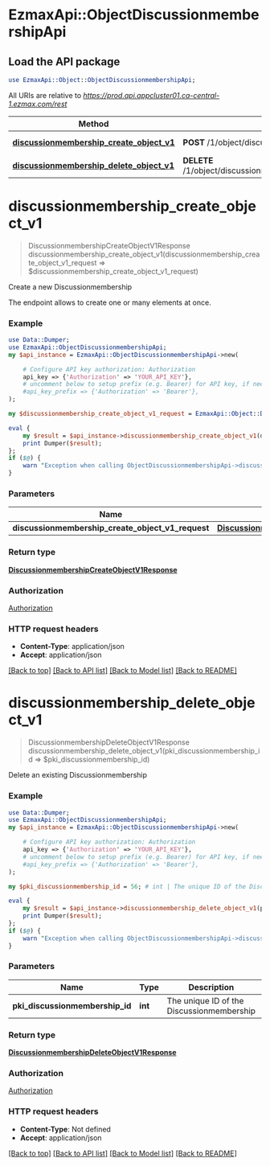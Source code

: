 # EzmaxApi::ObjectDiscussionmembershipApi

## Load the API package
```perl
use EzmaxApi::Object::ObjectDiscussionmembershipApi;
```

All URIs are relative to *https://prod.api.appcluster01.ca-central-1.ezmax.com/rest*

Method | HTTP request | Description
------------- | ------------- | -------------
[**discussionmembership_create_object_v1**](ObjectDiscussionmembershipApi.md#discussionmembership_create_object_v1) | **POST** /1/object/discussionmembership | Create a new Discussionmembership
[**discussionmembership_delete_object_v1**](ObjectDiscussionmembershipApi.md#discussionmembership_delete_object_v1) | **DELETE** /1/object/discussionmembership/{pkiDiscussionmembershipID} | Delete an existing Discussionmembership


# **discussionmembership_create_object_v1**
> DiscussionmembershipCreateObjectV1Response discussionmembership_create_object_v1(discussionmembership_create_object_v1_request => $discussionmembership_create_object_v1_request)

Create a new Discussionmembership

The endpoint allows to create one or many elements at once.

### Example
```perl
use Data::Dumper;
use EzmaxApi::ObjectDiscussionmembershipApi;
my $api_instance = EzmaxApi::ObjectDiscussionmembershipApi->new(

    # Configure API key authorization: Authorization
    api_key => {'Authorization' => 'YOUR_API_KEY'},
    # uncomment below to setup prefix (e.g. Bearer) for API key, if needed
    #api_key_prefix => {'Authorization' => 'Bearer'},
);

my $discussionmembership_create_object_v1_request = EzmaxApi::Object::DiscussionmembershipCreateObjectV1Request->new(); # DiscussionmembershipCreateObjectV1Request | 

eval {
    my $result = $api_instance->discussionmembership_create_object_v1(discussionmembership_create_object_v1_request => $discussionmembership_create_object_v1_request);
    print Dumper($result);
};
if ($@) {
    warn "Exception when calling ObjectDiscussionmembershipApi->discussionmembership_create_object_v1: $@\n";
}
```

### Parameters

Name | Type | Description  | Notes
------------- | ------------- | ------------- | -------------
 **discussionmembership_create_object_v1_request** | [**DiscussionmembershipCreateObjectV1Request**](DiscussionmembershipCreateObjectV1Request.md)|  | 

### Return type

[**DiscussionmembershipCreateObjectV1Response**](DiscussionmembershipCreateObjectV1Response.md)

### Authorization

[Authorization](../README.md#Authorization)

### HTTP request headers

 - **Content-Type**: application/json
 - **Accept**: application/json

[[Back to top]](#) [[Back to API list]](../README.md#documentation-for-api-endpoints) [[Back to Model list]](../README.md#documentation-for-models) [[Back to README]](../README.md)

# **discussionmembership_delete_object_v1**
> DiscussionmembershipDeleteObjectV1Response discussionmembership_delete_object_v1(pki_discussionmembership_id => $pki_discussionmembership_id)

Delete an existing Discussionmembership



### Example
```perl
use Data::Dumper;
use EzmaxApi::ObjectDiscussionmembershipApi;
my $api_instance = EzmaxApi::ObjectDiscussionmembershipApi->new(

    # Configure API key authorization: Authorization
    api_key => {'Authorization' => 'YOUR_API_KEY'},
    # uncomment below to setup prefix (e.g. Bearer) for API key, if needed
    #api_key_prefix => {'Authorization' => 'Bearer'},
);

my $pki_discussionmembership_id = 56; # int | The unique ID of the Discussionmembership

eval {
    my $result = $api_instance->discussionmembership_delete_object_v1(pki_discussionmembership_id => $pki_discussionmembership_id);
    print Dumper($result);
};
if ($@) {
    warn "Exception when calling ObjectDiscussionmembershipApi->discussionmembership_delete_object_v1: $@\n";
}
```

### Parameters

Name | Type | Description  | Notes
------------- | ------------- | ------------- | -------------
 **pki_discussionmembership_id** | **int**| The unique ID of the Discussionmembership | 

### Return type

[**DiscussionmembershipDeleteObjectV1Response**](DiscussionmembershipDeleteObjectV1Response.md)

### Authorization

[Authorization](../README.md#Authorization)

### HTTP request headers

 - **Content-Type**: Not defined
 - **Accept**: application/json

[[Back to top]](#) [[Back to API list]](../README.md#documentation-for-api-endpoints) [[Back to Model list]](../README.md#documentation-for-models) [[Back to README]](../README.md)

